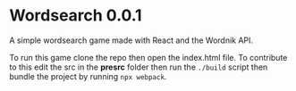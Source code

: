 
# Wordsearch 0.0.1

A simple wordsearch game made with React and the Wordnik API.

To run this game clone the repo then open the index.html file.
To contribute to this edit the src in the **presrc** folder then
run the ```./build``` script then bundle the project by running
```npx webpack```.

